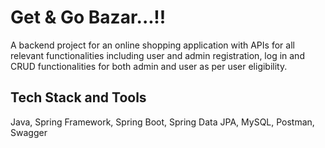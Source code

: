 # Get & Go Bazar...!!

A backend project for an online shopping application with APIs for all relevant functionalities including user and admin registration, log in and CRUD functionalities for both admin and user as per user eligibility. 


## Tech Stack and Tools

Java, 
Spring Framework,
Spring Boot,
Spring Data JPA,
MySQL,
Postman,
Swagger
